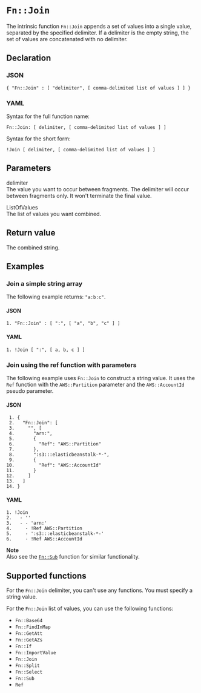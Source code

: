 # `Fn::Join`<a name="intrinsic-function-reference-join"></a>

The intrinsic function `Fn::Join` appends a set of values into a single value, separated by the specified delimiter\. If a delimiter is the empty string, the set of values are concatenated with no delimiter\.

## Declaration<a name="w11171ab1c31c28c46b5"></a>

### JSON<a name="intrinsic-function-reference-join-syntax.json"></a>

```
{ "Fn::Join" : [ "delimiter", [ comma-delimited list of values ] ] }
```

### YAML<a name="intrinsic-function-reference-join-syntax.yaml"></a>

Syntax for the full function name:

```
Fn::Join: [ delimiter, [ comma-delimited list of values ] ]
```

Syntax for the short form:

```
!Join [ delimiter, [ comma-delimited list of values ] ]
```

## Parameters<a name="intrinsic-function-reference-join-parameters"></a>

delimiter  
The value you want to occur between fragments\. The delimiter will occur between fragments only\. It won't terminate the final value\.

ListOfValues  
The list of values you want combined\.

## Return value<a name="intrinsic-function-reference-join-returnvalues"></a>

The combined string\.

## Examples<a name="intrinsic-function-reference-join-examples"></a>

### Join a simple string array<a name="intrinsic-function-reference-join-example1"></a>

The following example returns: `"a:b:c"`\.

#### JSON<a name="intrinsic-function-reference-join-example1.json"></a>

```
1. "Fn::Join" : [ ":", [ "a", "b", "c" ] ]
```

#### YAML<a name="intrinsic-function-reference-join-example1.yaml"></a>

```
1. !Join [ ":", [ a, b, c ] ]
```

### Join using the ref function with parameters<a name="intrinsic-function-reference-join-example2"></a>

The following example uses `Fn::Join` to construct a string value\. It uses the `Ref` function with the `AWS::Partition` parameter and the `AWS::AccountId` pseudo parameter\.

#### JSON<a name="intrinsic-function-reference-join-example2.json"></a>

```
 1. {
 2.   "Fn::Join": [
 3.     "", [
 4.       "arn:",
 5.       {
 6.         "Ref": "AWS::Partition"
 7.       },
 8.       ":s3:::elasticbeanstalk-*-",
 9.       {
10.         "Ref": "AWS::AccountId"
11.       }
12.     ]
13.   ]
14. }
```

#### YAML<a name="intrinsic-function-reference-join-example2.yaml"></a>

```
1. !Join
2.   - ''
3.   - - 'arn:'
4.     - !Ref AWS::Partition
5.     - ':s3:::elasticbeanstalk-*-'
6.     - !Ref AWS::AccountId
```

**Note**  
Also see the [`Fn::Sub`](intrinsic-function-reference-sub.md) function for similar functionality\.

## Supported functions<a name="intrinsic-function-reference-join-supportedfunctions"></a>

For the `Fn::Join` delimiter, you can't use any functions\. You must specify a string value\.

For the `Fn::Join` list of values, you can use the following functions:
+ `Fn::Base64`
+ `Fn::FindInMap`
+ `Fn::GetAtt`
+ `Fn::GetAZs`
+ `Fn::If`
+ `Fn::ImportValue`
+ `Fn::Join`
+ `Fn::Split`
+ `Fn::Select`
+ `Fn::Sub`
+ `Ref`
